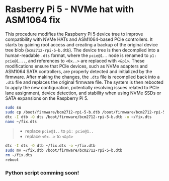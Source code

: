 # Rasberry Pi 5 - NVMe hat with ASM1064 fix

This procedure modifies the Raspberry Pi 5 device tree to improve compatibility with NVMe HATs and ASM1064-based PCIe controllers. It starts by gaining root access and creating a backup of the original device tree blob (`bcm2712-rpi-5-b.dtb`). The device tree is then decompiled into a human-readable `.dts` format, where the `pcie@1..` node is renamed to `p1: pcie@1...`, and references to `<0x..>` are replaced with `<&p1>`. These modifications ensure that PCIe devices, such as NVMe adapters and ASM1064 SATA controllers, are properly detected and initialized by the firmware. After making the changes, the `.dts` file is recompiled back into a `.dtb` file and replaces the original firmware file. The system is then rebooted to apply the new configuration, potentially resolving issues related to PCIe lane assignment, device detection, and stability when using NVMe SSDs or SATA expansions on the Raspberry Pi 5.

```bash
sudo su
sudo cp /boot/firmware/bcm2712-rpi-5-b.dtb /boot/firmware/bcm2712-rpi-5-b.dtb.bak
dtc -I dtb -O dts /boot/firmware/bcm2712-rpi-5-b.dtb -o ~/fix.dts
nano ~/fix.dts
```

> - replace `pcie@1..` to `p1: pcie@1..`
> - replace `<0x..>` to `<&p1>`

```bash
dtc -I dts -O dtb ~/fix.dts -o ~/fix.dtb
sudo mv ~/fix.dtb /boot/firmware/bcm2712-rpi-5-b.dtb
rm ~/fix.dts
reboot
```

### Python script comming soon!

